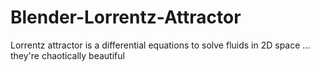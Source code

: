 # Blender-Lorrentz-Attractor
Lorrentz attractor is a differential equations to solve fluids in 2D space ... they're chaotically beautiful

